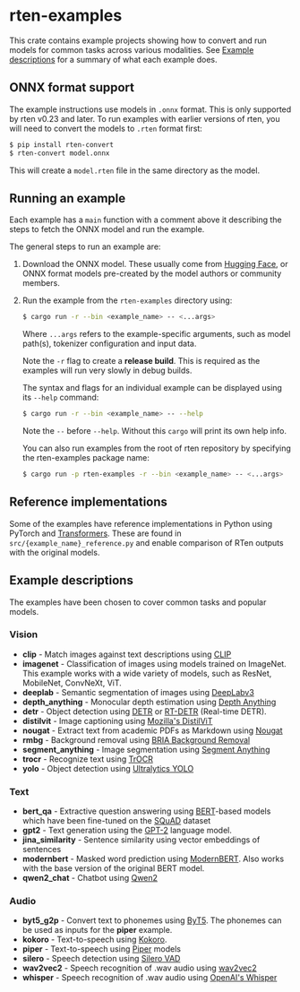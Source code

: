 # rten-examples

This crate contains example projects showing how to convert and run models for
common tasks across various modalities. See [Example
descriptions](#example-descriptions) for a summary of what each example does.

## ONNX format support

The example instructions use models in `.onnx` format. This is only supported
by rten v0.23 and later. To run examples with earlier versions of rten, you
will need to convert the models to `.rten` format first:

```sh
$ pip install rten-convert
$ rten-convert model.onnx
```

This will create a `model.rten` file in the same directory as the model.

## Running an example

Each example has a `main` function with a comment above it describing the steps
to fetch the ONNX model and run the example.

The general steps to run an example are:

1. Download the ONNX model. These usually come from [Hugging
   Face](https://huggingface.co/docs/optimum/exporters/onnx/overview),
   or ONNX format models pre-created by the model authors or community members.

2. Run the example from the `rten-examples` directory using:

   ```sh
   $ cargo run -r --bin <example_name> -- <...args>
   ```

   Where `...args` refers to the example-specific arguments, such as model
   path(s), tokenizer configuration and input data.

   Note the `-r` flag to create a **release build**. This is required as the
   examples will run very slowly in debug builds.

   The syntax and flags for an individual example can be displayed using its
   `--help` command:

   ```sh
   $ cargo run -r --bin <example_name> -- --help
   ```

   Note the `--` before `--help`. Without this `cargo` will print its own help
   info.

   You can also run examples from the root of rten repository by specifying
   the rten-examples package name:

   ```sh
   $ cargo run -p rten-examples -r --bin <example_name> -- <...args>
   ```

## Reference implementations

Some of the examples have reference implementations in Python using PyTorch and
[Transformers](https://github.com/huggingface/transformers). These are found in
`src/{example_name}_reference.py` and enable comparison of RTen outputs with the
original models.

## Example descriptions

The examples have been chosen to cover common tasks and popular models.

### Vision

- **clip** - Match images against text descriptions using [CLIP](https://github.com/openai/CLIP)
- **imagenet** - Classification of images using models trained on ImageNet.
  This example works with a wide variety of models, such as ResNet, MobileNet,
  ConvNeXt, ViT.
- **deeplab** - Semantic segmentation of images using [DeepLabv3](https://arxiv.org/abs/1706.05587)
- **depth_anything** - Monocular depth estimation using [Depth Anything](https://github.com/LiheYoung/Depth-Anything)
- **detr** - Object detection using [DETR](https://research.facebook.com/publications/end-to-end-object-detection-with-transformers/)
  or [RT-DETR](https://github.com/lyuwenyu/RT-DETR) (Real-time DETR).
- **distilvit** - Image captioning using [Mozilla's DistilViT](https://hacks.mozilla.org/2024/05/experimenting-with-local-alt-text-generation-in-firefox-nightly/)
- **nougat** - Extract text from academic PDFs as Markdown using [Nougat](https://github.com/facebookresearch/nougat/)
- **rmbg** - Background removal using [BRIA Background Removal](https://huggingface.co/briaai/RMBG-1.4)
- **segment_anything** - Image segmentation using [Segment Anything](https://segment-anything.com)
- **trocr** - Recognize text using [TrOCR](https://arxiv.org/abs/2109.10282)
- **yolo** - Object detection using [Ultralytics YOLO](https://github.com/ultralytics/ultralytics)

### Text

- **bert_qa** - Extractive question answering using
  [BERT](https://arxiv.org/abs/1810.04805)-based models which have been fine-tuned
  on the [SQuAD](https://paperswithcode.com/dataset/squad) dataset
- **gpt2** - Text generation using the [GPT-2](https://openai.com/index/better-language-models/)
  language model.
- **jina_similarity** - Sentence similarity using vector embeddings of sentences
- **modernbert** - Masked word prediction using [ModernBERT](https://huggingface.co/blog/modernbert). Also works with the base version of the original BERT model.
- **qwen2_chat** - Chatbot using [Qwen2](https://github.com/QwenLM/Qwen2)

### Audio

- **byt5_g2p** - Convert text to phonemes using [ByT5](https://huggingface.co/fdemelo/g2p-mbyt5-12l-ipa-childes-espeak).
  The phonemes can be used as inputs for the **piper** example.
- **kokoro** - Text-to-speech using [Kokoro](https://github.com/hexgrad/kokoro).
- **piper** - Text-to-speech using [Piper](https://github.com/rhasspy/piper) models
- **silero** - Speech detection using [Silero VAD](https://github.com/snakers4/silero-vad)
- **wav2vec2** - Speech recognition of .wav audio using [wav2vec2](https://arxiv.org/abs/2006.11477)
- **whisper** - Speech recognition of .wav audio using [OpenAI's Whisper](https://github.com/openai/whisper)
